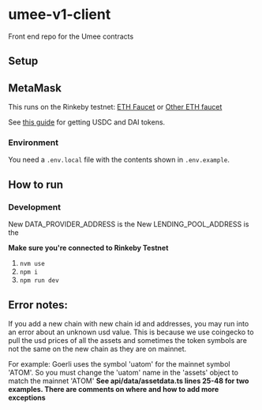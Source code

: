 # umee-v1-client

Front end repo for the Umee contracts

## Setup

## MetaMask

This runs on the Rinkeby testnet: [ETH Faucet](http://rinkeby-faucet.com/) or [Other ETH faucet](https://app.mycrypto.com/faucet)

See [this guide](https://teller.gitbook.io/teller-1/testing-guide/getting-testnet-tokens-rinkeby) for getting USDC and DAI tokens.

### Environment

You need a `.env.local` file with the contents shown in `.env.example`.

## How to run

### Development
New DATA_PROVIDER_ADDRESS is the 
New LENDING_POOL_ADDRESS is the 

**Make sure you're connected to Rinkeby Testnet**

1. `nvm use`
2. `npm i`
3. `npm run dev`

## Error notes:
If you add a new chain with new chain id and addresses, you may run into an error about an unknown usd value. This is because we use coingecko to pull the usd prices of all the assets and sometimes the token symbols are not the same on the new chain as they are on mainnet. 

For example: Goerli uses the symbol 'uatom' for the mainnet symbol 'ATOM'. So you must change the 'uatom' name in the 'assets' object to match the mainnet 'ATOM' 
**See api/data/assetdata.ts lines 25-48 for two examples. There are comments on where and how to add more exceptions**

